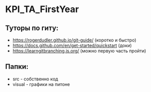 # KPI_TA_FirstYear

## Туторы по гиту:
- https://rogerdudler.github.io/git-guide/ (коротко и быстро)
- https://docs.github.com/en/get-started/quickstart (доки)
- https://learngitbranching.js.org/ (можно первую часть пройти)
## Папки:
 - src - собственно код
 - visual - графики на питоне
